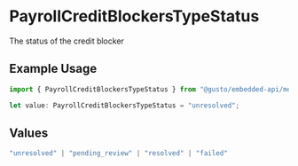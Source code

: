 # PayrollCreditBlockersTypeStatus

The status of the credit blocker

## Example Usage

```typescript
import { PayrollCreditBlockersTypeStatus } from "@gusto/embedded-api/models/components";

let value: PayrollCreditBlockersTypeStatus = "unresolved";
```

## Values

```typescript
"unresolved" | "pending_review" | "resolved" | "failed"
```